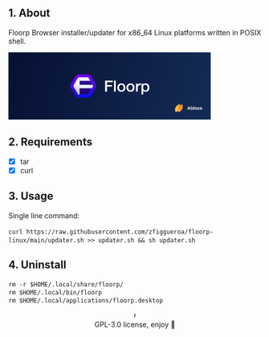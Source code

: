 ## 1. About
Floorp Browser installer/updater for x86_64 Linux platforms written in POSIX shell.

<img src="https://raw.githubusercontent.com/Floorp-Projects/.github/main/profile/header.png" width=80% height=80%>

## 2. Requirements
- [x] tar
- [x] curl

## 3. Usage
Single line command:

`curl https://raw.githubusercontent.com/zfiggueroa/floorp-linux/main/updater.sh >> updater.sh && sh updater.sh`

## 4. Uninstall
```
rm -r $HOME/.local/share/floorp/
rm $HOME/.local/bin/floorp
rm $HOME/.local/applications/floorp.desktop
```

<div align="center">
    𝄽<br>
    GPL-3.0 license, enjoy 💫
</div>
